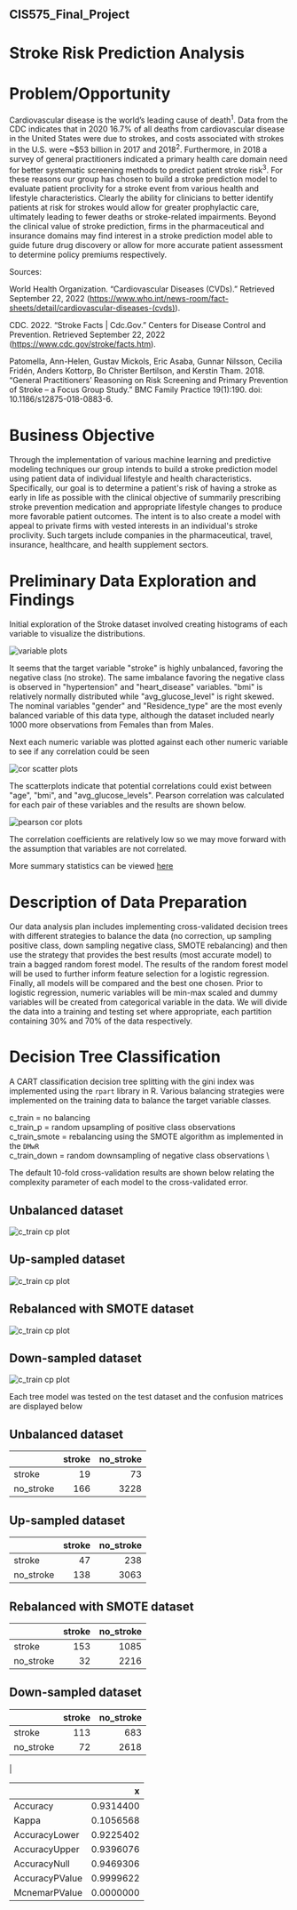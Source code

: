 ## CIS575_Final_Project

# Stroke Risk Prediction Analysis

# Problem/Opportunity   

Cardiovascular disease is the world’s leading cause of death<sup>1</sup>. Data from the CDC indicates that in 2020 16.7% of all deaths from cardiovascular disease in the United States were due to strokes, and costs associated with strokes in the U.S. were ~$53 billion in 2017 and 2018<sup>2</sup>. Furthermore, in 2018 a survey of general practitioners indicated a primary health care domain need for better systematic screening methods to predict patient stroke risk<sup>3</sup>. For these reasons our group has chosen to build a stroke prediction model to evaluate patient proclivity for a stroke event from various health and lifestyle characteristics. Clearly the ability for clinicians to better identify patients at risk for strokes would allow for greater prophylactic care, ultimately leading to fewer deaths or stroke-related impairments. Beyond the clinical value of stroke prediction, firms in the pharmaceutical and insurance domains may find interest in a stroke prediction model able to guide future drug discovery or allow for more accurate patient assessment to determine policy premiums respectively.



Sources:

World Health Organization. “Cardiovascular Diseases (CVDs).” Retrieved September 22, 2022 (https://www.who.int/news-room/fact-sheets/detail/cardiovascular-diseases-(cvds)).

CDC. 2022. “Stroke Facts | Cdc.Gov.” Centers for Disease Control and Prevention. Retrieved September 22, 2022 (https://www.cdc.gov/stroke/facts.htm).

Patomella, Ann-Helen, Gustav Mickols, Eric Asaba, Gunnar Nilsson, Cecilia Fridén, Anders Kottorp, Bo Christer Bertilson, and Kerstin Tham. 2018. “General Practitioners’ Reasoning on Risk Screening and Primary Prevention of Stroke – a Focus Group Study.” BMC Family Practice 19(1):190. doi: 10.1186/s12875-018-0883-6.



# Business Objective

Through the implementation of various machine learning and predictive modeling techniques our group intends to build a stroke prediction model using patient data of individual lifestyle and health characteristics. Specifically, our goal is to determine a patient's risk of having a stroke as early in life as possible with the clinical objective of summarily prescribing stroke prevention medication and appropriate lifestyle changes to produce more favorable patient outcomes. The intent is to also create a model with appeal to private firms with vested interests in an individual's stroke proclivity. Such targets include companies in the pharmaceutical, travel, insurance, healthcare, and health supplement sectors.

# Preliminary Data Exploration and Findings

Initial exploration of the Stroke dataset involved creating histograms of each variable to visualize the distributions.

![variable plots](/figures/variable_plots.svg)

It seems that the target variable "stroke" is highly unbalanced, favoring the negative class (no stroke). The same imbalance favoring the negative class is observed in "hypertension" and "heart_disease" variables. "bmi" is relatively normally distributed while "avg_glucose_level" is right skewed. The nominal variables "gender" and "Residence_type" are the most evenly balanced variable of this data type, although the dataset included nearly 1000 more observations from Females than from Males.

Next each numeric variable was plotted against each other numeric variable to see if any correlation could be seen

![cor scatter plots](/figures/scatter_cor_plots.svg)

The scatterplots indicate that potential correlations could exist between "age", "bmi", and "avg_glucose_levels". Pearson correlation was calculated for each pair of these variables and the results are shown below.

![pearson cor plots](/figures/cor_plot.svg)

The correlation coefficients are relatively low so we may move forward with the assumption that variables are not correlated.

More summary statistics can be viewed [here](/documents/summary_stats.pdf)

# Description of Data Preparation

Our data analysis plan includes implementing cross-validated decision trees with different strategies to balance the data (no correction, up sampling positive class, down sampling negative class, SMOTE rebalancing) and then use the strategy that provides the best results (most accurate model) to train a bagged random forest model. The results of the random forest model will be used to further inform feature selection for a logistic regression. Finally, all models will be compared and the best one chosen. Prior to logistic regression, numeric variables will be min-max scaled and dummy variables will be created from categorical variable in the data. We will divide the data into a training and testing set where appropriate, each partition containing 30% and 70% of the data respectively.

# Decision Tree Classification
A CART classification decision tree splitting with the gini index was implemented using the `rpart` library in R. Various balancing strategies were implemented on the training data to balance the target variable classes.

c_train = no balancing \
c_train_p = random upsampling of positive class observations \
c_train_smote = rebalancing using the SMOTE algorithm as implemented in the `DMwR`\
c_train_down = random downsampling of negative class observations \

The default 10-fold cross-validation results are shown below relating the complexity parameter of each model to the cross-validated error.

## Unbalanced dataset
![c_train cp plot](/figures/c_train_cp_plot.svg)

## Up-sampled dataset
![c_train cp plot](/figures/c_train_up_cp_plot.svg)

## Rebalanced with SMOTE dataset
![c_train cp plot](/figures/c_train_smote_cp_plot.svg)

## Down-sampled dataset
![c_train cp plot](/figures/c_train_down_cp_plot.svg)

Each tree model was tested on the test dataset and the confusion matrices are displayed below
## Unbalanced dataset
<table>
 <thead>
  <tr>
   <th style="text-align:left;">   </th>
   <th style="text-align:right;"> stroke </th>
   <th style="text-align:right;"> no_stroke </th>
  </tr>
 </thead>
<tbody>
  <tr>
   <td style="text-align:left;"> stroke </td>
   <td style="text-align:right;"> 19 </td>
   <td style="text-align:right;"> 73 </td>
  </tr>
  <tr>
   <td style="text-align:left;"> no_stroke </td>
   <td style="text-align:right;"> 166 </td>
   <td style="text-align:right;"> 3228 </td>
  </tr>
</tbody>
</table>

## Up-sampled dataset
<table>
 <thead>
  <tr>
   <th style="text-align:left;">   </th>
   <th style="text-align:right;"> stroke </th>
   <th style="text-align:right;"> no_stroke </th>
  </tr>
 </thead>
<tbody>
  <tr>
   <td style="text-align:left;"> stroke </td>
   <td style="text-align:right;"> 47 </td>
   <td style="text-align:right;"> 238 </td>
  </tr>
  <tr>
   <td style="text-align:left;"> no_stroke </td>
   <td style="text-align:right;"> 138 </td>
   <td style="text-align:right;"> 3063 </td>
  </tr>
</tbody>
</table>

## Rebalanced with SMOTE dataset
<table>
 <thead>
  <tr>
   <th style="text-align:left;">   </th>
   <th style="text-align:right;"> stroke </th>
   <th style="text-align:right;"> no_stroke </th>
  </tr>
 </thead>
<tbody>
  <tr>
   <td style="text-align:left;"> stroke </td>
   <td style="text-align:right;"> 153 </td>
   <td style="text-align:right;"> 1085 </td>
  </tr>
  <tr>
   <td style="text-align:left;"> no_stroke </td>
   <td style="text-align:right;"> 32 </td>
   <td style="text-align:right;"> 2216 </td>
  </tr>
</tbody>
</table>

## Down-sampled dataset
<table>
 <thead>
  <tr>
   <th style="text-align:left;">   </th>
   <th style="text-align:right;"> stroke </th>
   <th style="text-align:right;"> no_stroke </th>
  </tr>
 </thead>
<tbody>
  <tr>
   <td style="text-align:left;"> stroke </td>
   <td style="text-align:right;"> 113 </td>
   <td style="text-align:right;"> 683 </td>
  </tr>
  <tr>
   <td style="text-align:left;"> no_stroke </td>
   <td style="text-align:right;"> 72 </td>
   <td style="text-align:right;"> 2618 </td>
  </tr>
</tbody>
</table>| <table>
 <thead>
  <tr>
   <th style="text-align:left;">   </th>
   <th style="text-align:right;"> x </th>
  </tr>
 </thead>
<tbody>
  <tr>
   <td style="text-align:left;"> Accuracy </td>
   <td style="text-align:right;"> 0.9314400 </td>
  </tr>
  <tr>
   <td style="text-align:left;"> Kappa </td>
   <td style="text-align:right;"> 0.1056568 </td>
  </tr>
  <tr>
   <td style="text-align:left;"> AccuracyLower </td>
   <td style="text-align:right;"> 0.9225402 </td>
  </tr>
  <tr>
   <td style="text-align:left;"> AccuracyUpper </td>
   <td style="text-align:right;"> 0.9396076 </td>
  </tr>
  <tr>
   <td style="text-align:left;"> AccuracyNull </td>
   <td style="text-align:right;"> 0.9469306 </td>
  </tr>
  <tr>
   <td style="text-align:left;"> AccuracyPValue </td>
   <td style="text-align:right;"> 0.9999622 </td>
  </tr>
  <tr>
   <td style="text-align:left;"> McnemarPValue </td>
   <td style="text-align:right;"> 0.0000000 </td>
  </tr>
</tbody>
</table>
